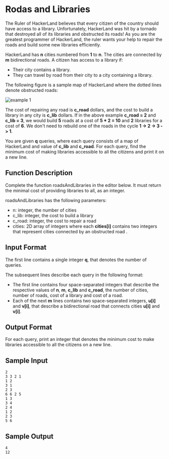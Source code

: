 # Rodas and Libraries

The Ruler of HackerLand believes that every citizen of the country should have access to a library. Unfortunately, HackerLand was hit by a tornado that destroyed all of its libraries and obstructed its roads! As you are the greatest programmer of HackerLand, the ruler wants your help to repair the roads and build some new libraries efficiently.

HackerLand has **n** cities numbered from **1** to **n**. The cities are connected by **m** bidirectional roads. A citizen has access to a library if:

* Their city contains a library.
* They can travel by road from their city to a city containing a library.

The following figure is a sample map of HackerLand where the dotted lines denote obstructed roads:

![example 1](https://s3.amazonaws.com/hr-challenge-images/0/1481983010-b779ad2b2b-torque1.png)

The cost of repairing any road is **c_road** dollars, and the cost to build a library in any city is **c_lib** dollars. If in the above example **c_road = 2** and **c_lib = 3**, we would build **5** roads at a cost of **5 * 2 = 10** and **2** libraries for a cost of **6**. We don't need to rebuild one of the roads in the cycle **1 -> 2 -> 3 -> 1**.

You are given **q** queries, where each query consists of a map of HackerLand and value of **c_lib** and **c_road**. For each query, find the minimum cost of making libraries accessible to all the citizens and print it on a new line.

## Function Description

Complete the function roadsAndLibraries in the editor below. It must return the minimal cost of providing libraries to all, as an integer.

roadsAndLibraries has the following parameters:

* n: integer, the number of cities
* c_lib: integer, the cost to build a library
* c_road: integer, the cost to repair a road
* cities: 2D array of integers where each **cities[i]** contains two integers that represent cities connected by an obstructed road .

## Input Format

The first line contains a single integer **q**, that denotes the number of queries.

The subsequent lines describe each query in the following format:

* The first line contains four space-separated integers that describe the respective values of **n**, **m**, **c_lib** and **c_road**, the number of cities, number of roads, cost of a library and cost of a road.
* Each of the next **m** lines contains two space-separated integers, **u[i]** and **v[i]**, that describe a bidirectional road that connects cities **u[i]** and **v[i]**.

## Output Format

For each query, print an integer that denotes the minimum cost to make libraries accessible to all the citizens on a new line.

## Sample Input

```plain
2
3 3 2 1
1 2
3 1
2 3
6 6 2 5
1 3
3 4
2 4
1 2
2 3
5 6
```

## Sample Output

```plain
4
12
```
